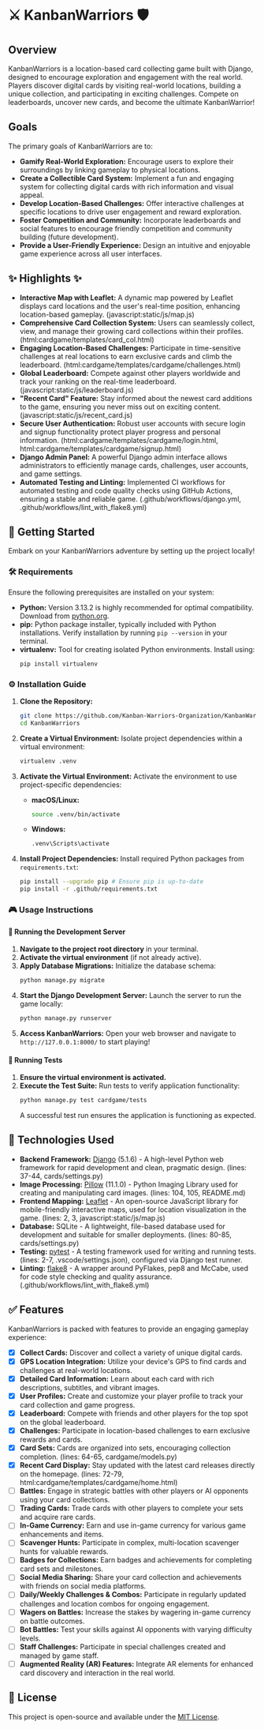 # ⚔️ KanbanWarriors 🛡️

## Overview

KanbanWarriors is a location-based card collecting game built with Django, designed to encourage exploration and engagement with the real world. Players discover digital cards by visiting real-world locations, building a unique collection, and participating in exciting challenges. Compete on leaderboards, uncover new cards, and become the ultimate KanbanWarrior!

## Goals

The primary goals of KanbanWarriors are to:

- **Gamify Real-World Exploration:** Encourage users to explore their surroundings by linking gameplay to physical locations.
- **Create a Collectible Card System:** Implement a fun and engaging system for collecting digital cards with rich information and visual appeal.
- **Develop Location-Based Challenges:** Offer interactive challenges at specific locations to drive user engagement and reward exploration.
- **Foster Competition and Community:** Incorporate leaderboards and social features to encourage friendly competition and community building (future development).
- **Provide a User-Friendly Experience:** Design an intuitive and enjoyable game experience across all user interfaces.

## ✨ Highlights ✨

- **Interactive Map with Leaflet:** A dynamic map powered by Leaflet displays card locations and the user's real-time position, enhancing location-based gameplay. (javascript:static/js/map.js)
- **Comprehensive Card Collection System:** Users can seamlessly collect, view, and manage their growing card collections within their profiles. (html:cardgame/templates/card_col.html)
- **Engaging Location-Based Challenges:** Participate in time-sensitive challenges at real locations to earn exclusive cards and climb the leaderboard. (html:cardgame/templates/cardgame/challenges.html)
- **Global Leaderboard:** Compete against other players worldwide and track your ranking on the real-time leaderboard. (javascript:static/js/leaderboard.js)
- **"Recent Card" Feature:** Stay informed about the newest card additions to the game, ensuring you never miss out on exciting content. (javascript:static/js/recent_card.js)
- **Secure User Authentication:** Robust user accounts with secure login and signup functionality protect player progress and personal information. (html:cardgame/templates/cardgame/login.html, html:cardgame/templates/cardgame/signup.html)
- **Django Admin Panel:** A powerful Django admin interface allows administrators to efficiently manage cards, challenges, user accounts, and game settings.
- **Automated Testing and Linting:** Implemented CI workflows for automated testing and code quality checks using GitHub Actions, ensuring a stable and reliable game. (.github/workflows/django.yml, .github/workflows/lint_with_flake8.yml)

## 🚀 Getting Started

Embark on your KanbanWarriors adventure by setting up the project locally!

### 🛠️ Requirements

Ensure the following prerequisites are installed on your system:

- **Python:** Version 3.13.2 is highly recommended for optimal compatibility. Download from [python.org](https://www.python.org/downloads/).
- **pip:** Python package installer, typically included with Python installations. Verify installation by running `pip --version` in your terminal.
- **virtualenv:** Tool for creating isolated Python environments. Install using:
  ```bash
  pip install virtualenv
  ```

### ⚙️ Installation Guide

1. **Clone the Repository:**

   ```bash
   git clone https://github.com/Kanban-Warriors-Organization/KanbanWarriors.git
   cd KanbanWarriors
   ```

2. **Create a Virtual Environment:**
   Isolate project dependencies within a virtual environment:

   ```bash
   virtualenv .venv
   ```

3. **Activate the Virtual Environment:**
   Activate the environment to use project-specific dependencies:

   - **macOS/Linux:**
     ```bash
     source .venv/bin/activate
     ```
   - **Windows:**
     ```bash
     .venv\Scripts\activate
     ```

4. **Install Project Dependencies:**
   Install required Python packages from `requirements.txt`:
   ```bash
   pip install --upgrade pip # Ensure pip is up-to-date
   pip install -r .github/requirements.txt
   ```

### 🎮 Usage Instructions

#### 🏃 Running the Development Server

1. **Navigate to the project root directory** in your terminal.
2. **Activate the virtual environment** (if not already active).
3. **Apply Database Migrations:**
   Initialize the database schema:
   ```bash
   python manage.py migrate
   ```
4. **Start the Django Development Server:**
   Launch the server to run the game locally:
   ```bash
   python manage.py runserver
   ```
5. **Access KanbanWarriors:** Open your web browser and navigate to `http://127.0.0.1:8000/` to start playing!

#### 🧪 Running Tests

1. **Ensure the virtual environment is activated.**
2. **Execute the Test Suite:**
   Run tests to verify application functionality:
   ```bash
   python manage.py test cardgame/tests
   ```
   A successful test run ensures the application is functioning as expected.

## 🧰 Technologies Used

- **Backend Framework:** [Django](https://www.djangoproject.com/) (5.1.6) - A high-level Python web framework for rapid development and clean, pragmatic design. (lines: 37-44, cards/settings.py)
- **Image Processing:** [Pillow](https://python-pillow.org/) (11.1.0) - Python Imaging Library used for creating and manipulating card images. (lines: 104, 105, README.md)
- **Frontend Mapping:** [Leaflet](https://leafletjs.com/) - An open-source JavaScript library for mobile-friendly interactive maps, used for location visualization in the game. (lines: 2, 3, javascript:static/js/map.js)
- **Database:** SQLite - A lightweight, file-based database used for development and suitable for smaller deployments. (lines: 80-85, cards/settings.py)
- **Testing:** [pytest](https://docs.pytest.org/en/stable/) - A testing framework used for writing and running tests. (lines: 2-7, .vscode/settings.json), configured via Django test runner.
- **Linting:** [flake8](https://flake8.pycqa.org/en/latest/) - A wrapper around PyFlakes, pep8 and McCabe, used for code style checking and quality assurance. (.github/workflows/lint_with_flake8.yml)

## ✅ Features

KanbanWarriors is packed with features to provide an engaging gameplay experience:

- [x] **Collect Cards:** Discover and collect a variety of unique digital cards.
- [x] **GPS Location Integration:** Utilize your device's GPS to find cards and challenges at real-world locations.
- [x] **Detailed Card Information:** Learn about each card with rich descriptions, subtitles, and vibrant images.
- [x] **User Profiles:** Create and customize your player profile to track your card collection and game progress.
- [x] **Leaderboard:** Compete with friends and other players for the top spot on the global leaderboard.
- [x] **Challenges:** Participate in location-based challenges to earn exclusive rewards and cards.
- [x] **Card Sets:** Cards are organized into sets, encouraging collection completion. (lines: 64-65, cardgame/models.py)
- [x] **Recent Card Display:** Stay updated with the latest card releases directly on the homepage. (lines: 72-79, html:cardgame/templates/cardgame/home.html)
- [ ] **Battles:** Engage in strategic battles with other players or AI opponents using your card collections.
- [ ] **Trading Cards:** Trade cards with other players to complete your sets and acquire rare cards.
- [ ] **In-Game Currency:** Earn and use in-game currency for various game enhancements and items.
- [ ] **Scavenger Hunts:** Participate in complex, multi-location scavenger hunts for valuable rewards.
- [ ] **Badges for Collections:** Earn badges and achievements for completing card sets and milestones.
- [ ] **Social Media Sharing:** Share your card collection and achievements with friends on social media platforms.
- [ ] **Daily/Weekly Challenges & Combos:** Participate in regularly updated challenges and location combos for ongoing engagement.
- [ ] **Wagers on Battles:** Increase the stakes by wagering in-game currency on battle outcomes.
- [ ] **Bot Battles:** Test your skills against AI opponents with varying difficulty levels.
- [ ] **Staff Challenges:** Participate in special challenges created and managed by game staff.
- [ ] **Augmented Reality (AR) Features:** Integrate AR elements for enhanced card discovery and interaction in the real world.

## 📜 License

This project is open-source and available under the [MIT License](LICENSE).
